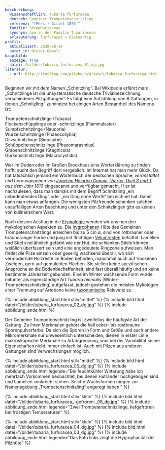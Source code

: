 ```yaml
---
beschreibung:
  wissenschaftlich: Tubaria furfuracea
  deutsch: Gemeiner Trompetenschnitzling
  referenz: "(Pers.) Gillet 1876 "
  familie: Strophariaceae
  synonym: neu in der Familie Tubariaceae
  erlaeuterung: furfuracea = kleieartig
profil:
  aktualisiert: 2020-08-19
  autor_in: Dieter Gewalt
hauptbild:
  anzeige: true
  datei: /bilder/tubaria_furfuracea_01_dg.jpg
literatur:
  - url: http://tintling.com/pilzbuch/arten/t/Tubaria_furfuracea.html
---
```

Beginnen wir mit dem Namen „Schnitzling“. Bei Wikipedia erfährt man: „Schnitzlinge ist die unsystematische deutsche Trivialbezeichnung verschiedener Pilzgattungen“. Es folgt eine Aufzählung von 8 Gattungen, in denen „Schnitzling“ zumindest bei einigen Arten Bestandteil des Namens ist:

Trompetenschnitzlinge (Tubaria)  
Flockenschüpplinge oder -schnitzlinge (Flammulaster)  
Sumpfschnitzlinge (Naucoria)  
Wurzelschnitzlinge (Phaeocollybia)  
Olivschnitzlinge (Simocybe)  
Schüppchenschnitzlinge (Phaeomarasmius)  
Grabenschnitzlinge (Stagnicola)  
Gurkenschnitzlinge (Macrocystidia)

Wer im Duden oder im Großen Brockhaus eine Worterklärung zu finden hofft, sucht den Begriff dort vergeblich. Im Internet hat man mehr Glück. Da hat tatsächlich jemand ein Wörterbuch der deutschen Sprache, *veranstaltet und herausgegeben von [Joachim Heinrich Campe, Vierter Theil S und T](https://books.google.de/books/about/W%C3%B6rterbuch_der_deutschen_Sprache.html?id=y5REAAAAcAAJ&redir_esc=y) aus dem Jahr 1810* eingescannt und verfügbar gemacht. Hier ist nachzulesen, dass man damals mit dem Begriff Schnitzling „ein unbedeutendes Ding“ oder „ein Ding ohne Werth“ bezeichnet hat. Damit kann man etwas anfangen. Die wenigsten Pilzfreunde schenken solchen unauffälligen Arten Beachtung und unter den Schnitzlingen gibt es keinen von kulinarischem Wert.

Nach diesem Ausflug in die [Etymologie](Etymologie "Glossar") wenden wir uns nun den mykologischen Aspekten zu. Die [hygrophanen](hygrophan "Glossar") Hüte des Gemeinen Trompetenschnitzlings erreichen bis zu 5 cm ∅, sind von rotbrauner oder braunoranger Farbe und jung mit flüchtigen [Velumresten](<Velum "Glossar">) behaftet. Lamellen und Stiel sind ähnlich gefärbt wie der Hut, die schlanken Stiele können weißlich überfasert sein und eine angedeutete Ringzone aufweisen. Man findet die Pilze einzeln oder gesellig wachsend überall, wo sich vermodernde Holzreste im Boden befinden, manchmal auch auf trockenen Zweigen, gern auf gemulchten Flächen. Sie stellen keine spezifischen Ansprüche an die Bodenbechaffenheit, sind fast überall häufig und an keine bestimmte Jahreszeit gebunden. Eine im Winter wachsende Form wurde mitunter als eigenständige Art *Tubaria hiemalis* (Winter-Trompetenschnitzling) aufgefasst, jedoch gestehen die meisten Mykologen einer Trennung auf Artebene keine [taxonomische](Taxonomie "Glossar") Relevanz zu.

{% include abbildung_start.html stil="mittel" %}
{% include bild.html datei="/bilder/tubaria_furfuracea_02_dg.jpg" %}
{% include abbildung_ende.html %}

Der Gemeine Trompetenschnitzling ist zweifellos die häufigste Art der Gattung. Zu ihren Merkmalen gehört die hell ocker- bis rostbraune Sporenpulverfarbe. Da sich die Sporen in Form und Größe und auch andere Mikromerkmale nur unwesentlich unterscheiden, dienen in erster Linie makroskopische Merkmale zu Artabgrenzung, was bei der Variabilität seiner Eigenschaften nicht immer einfach ist. Auch mit Pilzen aus anderen Gattungen sind Verwechslungen möglich.

{% include abbildung_start.html stil="mittel" %}
{% include bild.html datei="/bilder/tubaria_furfuracea_05_dg.jpg" %}
{% include abbildung_ende.html legende="Bei feuchtkühler Witterung habe ich mehrfach Vorkommen beobachtet, bei denen Hutränder hochgebogen sind und Lamellen senkrecht stehen. Solche Wuchsformen mögen zur Namensgebung „Trompetenschnitzling“ angeregt haben." %}

{% include abbildung_start.html stil="klein" %}
{% include bild.html datei="/bilder/tubaria_furfuracea_-gefroren-_06_dg.jpg" %}
{% include abbildung_ende.html legende="Zwei Trompetenschnitzlinge, tiefgefroren bei frostigen Temperaturen" %}

{% include abbildung_start.html stil="klein" %}
{% include bild.html datei="/bilder/tubaria_furfuracea_04_dg.jpg" %}
{% include bild.html datei="/bilder/tubaria_furfuracea_03_dg.jpg" %}
{% include abbildung_ende.html legende="Das Foto links zeigt die Hygrophanität der Pilzhüte" %}